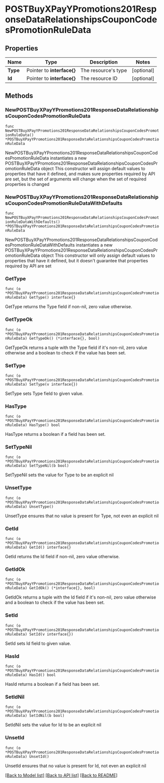 # POSTBuyXPayYPromotions201ResponseDataRelationshipsCouponCodesPromotionRuleData

## Properties

Name | Type | Description | Notes
------------ | ------------- | ------------- | -------------
**Type** | Pointer to **interface{}** | The resource&#39;s type | [optional] 
**Id** | Pointer to **interface{}** | The resource ID | [optional] 

## Methods

### NewPOSTBuyXPayYPromotions201ResponseDataRelationshipsCouponCodesPromotionRuleData

`func NewPOSTBuyXPayYPromotions201ResponseDataRelationshipsCouponCodesPromotionRuleData() *POSTBuyXPayYPromotions201ResponseDataRelationshipsCouponCodesPromotionRuleData`

NewPOSTBuyXPayYPromotions201ResponseDataRelationshipsCouponCodesPromotionRuleData instantiates a new POSTBuyXPayYPromotions201ResponseDataRelationshipsCouponCodesPromotionRuleData object
This constructor will assign default values to properties that have it defined,
and makes sure properties required by API are set, but the set of arguments
will change when the set of required properties is changed

### NewPOSTBuyXPayYPromotions201ResponseDataRelationshipsCouponCodesPromotionRuleDataWithDefaults

`func NewPOSTBuyXPayYPromotions201ResponseDataRelationshipsCouponCodesPromotionRuleDataWithDefaults() *POSTBuyXPayYPromotions201ResponseDataRelationshipsCouponCodesPromotionRuleData`

NewPOSTBuyXPayYPromotions201ResponseDataRelationshipsCouponCodesPromotionRuleDataWithDefaults instantiates a new POSTBuyXPayYPromotions201ResponseDataRelationshipsCouponCodesPromotionRuleData object
This constructor will only assign default values to properties that have it defined,
but it doesn't guarantee that properties required by API are set

### GetType

`func (o *POSTBuyXPayYPromotions201ResponseDataRelationshipsCouponCodesPromotionRuleData) GetType() interface{}`

GetType returns the Type field if non-nil, zero value otherwise.

### GetTypeOk

`func (o *POSTBuyXPayYPromotions201ResponseDataRelationshipsCouponCodesPromotionRuleData) GetTypeOk() (*interface{}, bool)`

GetTypeOk returns a tuple with the Type field if it's non-nil, zero value otherwise
and a boolean to check if the value has been set.

### SetType

`func (o *POSTBuyXPayYPromotions201ResponseDataRelationshipsCouponCodesPromotionRuleData) SetType(v interface{})`

SetType sets Type field to given value.

### HasType

`func (o *POSTBuyXPayYPromotions201ResponseDataRelationshipsCouponCodesPromotionRuleData) HasType() bool`

HasType returns a boolean if a field has been set.

### SetTypeNil

`func (o *POSTBuyXPayYPromotions201ResponseDataRelationshipsCouponCodesPromotionRuleData) SetTypeNil(b bool)`

 SetTypeNil sets the value for Type to be an explicit nil

### UnsetType
`func (o *POSTBuyXPayYPromotions201ResponseDataRelationshipsCouponCodesPromotionRuleData) UnsetType()`

UnsetType ensures that no value is present for Type, not even an explicit nil
### GetId

`func (o *POSTBuyXPayYPromotions201ResponseDataRelationshipsCouponCodesPromotionRuleData) GetId() interface{}`

GetId returns the Id field if non-nil, zero value otherwise.

### GetIdOk

`func (o *POSTBuyXPayYPromotions201ResponseDataRelationshipsCouponCodesPromotionRuleData) GetIdOk() (*interface{}, bool)`

GetIdOk returns a tuple with the Id field if it's non-nil, zero value otherwise
and a boolean to check if the value has been set.

### SetId

`func (o *POSTBuyXPayYPromotions201ResponseDataRelationshipsCouponCodesPromotionRuleData) SetId(v interface{})`

SetId sets Id field to given value.

### HasId

`func (o *POSTBuyXPayYPromotions201ResponseDataRelationshipsCouponCodesPromotionRuleData) HasId() bool`

HasId returns a boolean if a field has been set.

### SetIdNil

`func (o *POSTBuyXPayYPromotions201ResponseDataRelationshipsCouponCodesPromotionRuleData) SetIdNil(b bool)`

 SetIdNil sets the value for Id to be an explicit nil

### UnsetId
`func (o *POSTBuyXPayYPromotions201ResponseDataRelationshipsCouponCodesPromotionRuleData) UnsetId()`

UnsetId ensures that no value is present for Id, not even an explicit nil

[[Back to Model list]](../README.md#documentation-for-models) [[Back to API list]](../README.md#documentation-for-api-endpoints) [[Back to README]](../README.md)


